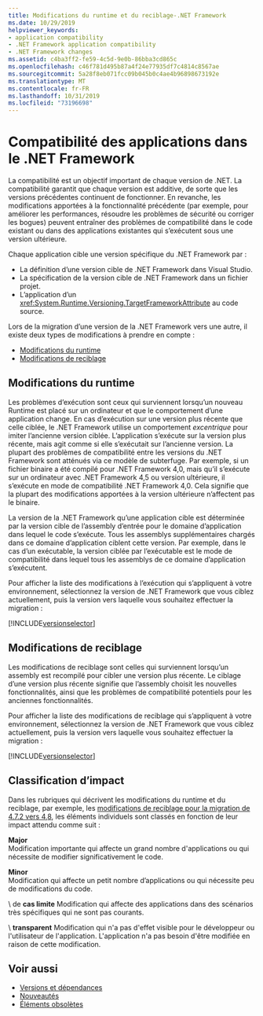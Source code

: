 ```yaml
---
title: Modifications du runtime et du reciblage-.NET Framework
ms.date: 10/29/2019
helpviewer_keywords:
- application compatibility
- .NET Framework application compatibility
- .NET Framework changes
ms.assetid: c4ba3ff2-fe59-4c5d-9e0b-86bba3cd865c
ms.openlocfilehash: c46f781d495b87a4f24e77935df7c4814c8567ae
ms.sourcegitcommit: 5a28f8eb071fcc09b045b0c4ae4b96898673192e
ms.translationtype: MT
ms.contentlocale: fr-FR
ms.lasthandoff: 10/31/2019
ms.locfileid: "73196698"
---
```

# <a name="application-compatibility-in-the-net-framework"></a>Compatibilité des applications dans le .NET Framework

La compatibilité est un objectif important de chaque version de .NET. La compatibilité garantit que chaque version est additive, de sorte que les versions précédentes continuent de fonctionner. En revanche, les modifications apportées à la fonctionnalité précédente (par exemple, pour améliorer les performances, résoudre les problèmes de sécurité ou corriger les bogues) peuvent entraîner des problèmes de compatibilité dans le code existant ou dans des applications existantes qui s’exécutent sous une version ultérieure.

Chaque application cible une version spécifique du .NET Framework par :

- La définition d’une version cible de .NET Framework dans Visual Studio.
- La spécification de la version cible de .NET Framework dans un fichier projet.
- L’application d’un <xref:System.Runtime.Versioning.TargetFrameworkAttribute> au code source.

Lors de la migration d’une version de la .NET Framework vers une autre, il existe deux types de modifications à prendre en compte :

- [Modifications du runtime](#runtime-changes)
- [Modifications de reciblage](#retargeting-changes)

## <a name="runtime-changes"></a>Modifications du runtime

Les problèmes d’exécution sont ceux qui surviennent lorsqu’un nouveau Runtime est placé sur un ordinateur et que le comportement d’une application change. En cas d’exécution sur une version plus récente que celle ciblée, le .NET Framework utilise un comportement *excentrique* pour imiter l’ancienne version ciblée. L’application s’exécute sur la version plus récente, mais agit comme si elle s’exécutait sur l’ancienne version. La plupart des problèmes de compatibilité entre les versions du .NET Framework sont atténués via ce modèle de subterfuge. Par exemple, si un fichier binaire a été compilé pour .NET Framework 4,0, mais qu’il s’exécute sur un ordinateur avec .NET Framework 4,5 ou version ultérieure, il s’exécute en mode de compatibilité .NET Framework 4,0. Cela signifie que la plupart des modifications apportées à la version ultérieure n’affectent pas le binaire.

La version de la .NET Framework qu’une application cible est déterminée par la version cible de l’assembly d’entrée pour le domaine d’application dans lequel le code s’exécute. Tous les assemblys supplémentaires chargés dans ce domaine d’application ciblent cette version. Par exemple, dans le cas d’un exécutable, la version ciblée par l’exécutable est le mode de compatibilité dans lequel tous les assemblys de ce domaine d’application s’exécutent.

Pour afficher la liste des modifications à l’exécution qui s’appliquent à votre environnement, sélectionnez la version de .NET Framework que vous ciblez actuellement, puis la version vers laquelle vous souhaitez effectuer la migration :

[!INCLUDE[versionselector](../../../includes/migration-guide/runtime/versionselector.md)]

## <a name="retargeting-changes"></a>Modifications de reciblage

Les modifications de reciblage sont celles qui surviennent lorsqu’un assembly est recompilé pour cibler une version plus récente. Le ciblage d’une version plus récente signifie que l’assembly choisit les nouvelles fonctionnalités, ainsi que les problèmes de compatibilité potentiels pour les anciennes fonctionnalités.

Pour afficher la liste des modifications de reciblage qui s’appliquent à votre environnement, sélectionnez la version de .NET Framework que vous ciblez actuellement, puis la version vers laquelle vous souhaitez effectuer la migration :

[!INCLUDE[versionselector](../../../includes/migration-guide/retargeting/versionselector.md)]

## <a name="impact-classification"></a>Classification d’impact

Dans les rubriques qui décrivent les modifications du runtime et du reciblage, par exemple, les [modifications de reciblage pour la migration de 4.7.2 vers 4,8](retargeting/4.7.2-4.8.md), les éléments individuels sont classés en fonction de leur impact attendu comme suit :

**Major**\
Modification importante qui affecte un grand nombre d'applications ou qui nécessite de modifier significativement le code.

**Minor**\
Modification qui affecte un petit nombre d’applications ou qui nécessite peu de modifications du code.

\ de **cas limite**
Modification qui affecte des applications dans des scénarios très spécifiques qui ne sont pas courants.

\ **transparent**
Modification qui n'a pas d'effet visible pour le développeur ou l'utilisateur de l'application. L'application n'a pas besoin d'être modifiée en raison de cette modification.

## <a name="see-also"></a>Voir aussi

- [Versions et dépendances](versions-and-dependencies.md)
- [Nouveautés](../whats-new/index.md)
- [Éléments obsolètes](../whats-new/whats-obsolete.md)

